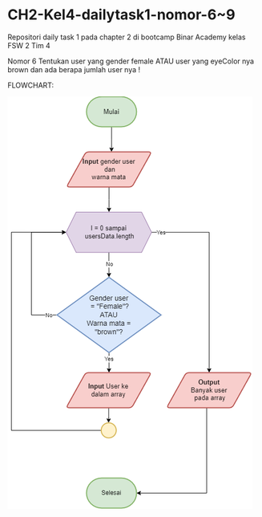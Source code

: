 # CH2-Kel4-dailytask1-nomor-6~9

Repositori daily task 1 pada chapter 2 di bootcamp Binar Academy kelas FSW 2 Tim 4

Nomor 6
Tentukan user yang gender female ATAU user yang eyeColor nya brown dan ada berapa jumlah user nya !

FLOWCHART:

![flowchart nomor 6](/Flowchart/Number6.drawio.png)
